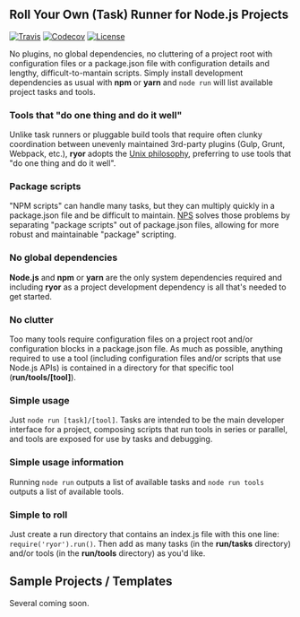 ## Roll Your Own (Task) Runner for Node.js Projects

[![Travis](https://img.shields.io/travis/ryor-org/ryor.svg)](https://travis-ci.org/ryor-org/ryor/branches)
[![Codecov](https://img.shields.io/codecov/c/github/ryor-org/ryor/v0.0.49.svg)](https://codecov.io/gh/ryor-org/ryor/branch/v0.0.49)
[![License](https://img.shields.io/github/license/ryor-org/ryor.svg)](https://github.com/ryor-org/ryor/blob/master/LICENSE)

No plugins, no global dependencies, no cluttering of a project root with configuration files or a package.json file with configuration details and lengthy, difficult-to-mantain scripts. Simply install development dependencies as usual with **npm** or **yarn** and `node run` will list available project tasks and tools.

### Tools that "do one thing and do it well"

Unlike task runners or pluggable build tools that require often clunky coordination between unevenly maintained 3rd-party plugins (Gulp, Grunt, Webpack, etc.), **ryor** adopts the [Unix philosophy](https://en.wikipedia.org/wiki/Unix_philosophy), preferring to use tools that "do one thing and do it well".

### Package scripts

"NPM scripts" can handle many tasks, but they can multiply quickly in a package.json file and be difficult to maintain.  [NPS](https://www.npmjs.com/package/nps) solves those problems by separating "package scripts" out of package.json files, allowing for more robust and maintainable "package" scripting.

### No global dependencies

**Node.js** and **npm** or **yarn** are the only system dependencies required and including **ryor** as a project development dependency is all that's needed to get started.

### No clutter

Too many tools require configuration files on a project root and/or configuration blocks in a package.json file.  As much as possible, anything required to use a tool (including configuration files and/or scripts that use Node.js APIs) is contained in a directory for that specific tool (**run/tools/[tool]**).

### Simple usage

Just `node run [task]/[tool]`.  Tasks are intended to be the main developer interface for a project, composing scripts that run tools in series or parallel, and tools are exposed for use by tasks and debugging.

### Simple usage information

Running `node run` outputs a list of available tasks and `node run tools` outputs a list of available tools.

### Simple to roll

Just create a run directory that contains an index.js file with this one line: `require('ryor').run()`.  Then add as many tasks (in the **run/tasks** directory) and/or tools (in the **run/tools** directory) as you'd like.

## Sample Projects / Templates

Several coming soon.
